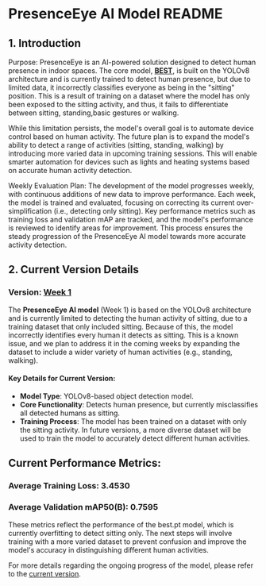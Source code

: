 # PresenceEye AI Model README
## 1. Introduction
   Purpose:
   PresenceEye is an AI-powered solution designed to detect human presence in indoor spaces. The core model, **[BEST](Models/best_v0.pt)**, is built on the YOLOv8 architecture and is currently trained to detect human presence, but due to limited data, it incorrectly classifies everyone as being in the "sitting" position. This is a result of training on a dataset where the model has only been exposed to the sitting activity, and thus, it fails to differentiate between sitting, standing,basic gestures or walking.

While this limitation persists, the model's overall goal is to automate device control based on human activity. The future plan is to expand the model's ability to detect a range of activities (sitting, standing, walking) by introducing more varied data in upcoming training sessions. This will enable smarter automation for devices such as lights and heating systems based on accurate human activity detection.

Weekly Evaluation Plan:
The development of the model progresses weekly, with continuous additions of new data to improve performance. Each week, the model is trained and evaluated, focusing on correcting its current over-simplification (i.e., detecting only sitting). Key performance metrics such as training loss and validation mAP are tracked, and the model's performance is reviewed to identify areas for improvement. This process ensures the steady progression of the PresenceEye AI model towards more accurate activity detection.

## 2. Current Version Details
###   Version: [Week 1](Documentation/Week_1_Report.md)
   The **PresenceEye AI model** (Week 1) is based on the YOLOv8 architecture and is currently limited to detecting the human activity of sitting, due to a training dataset that only included sitting. Because of this, the model incorrectly identifies every human it detects as sitting. This is a known issue, and we plan to address it in the coming weeks by expanding the dataset to include a wider variety of human activities (e.g., standing, walking).

#### Key Details for Current Version:

- **Model Type**: YOLOv8-based object detection model.
- **Core Functionality**: Detects human presence, but currently misclassifies all detected humans as sitting.
- **Training Process**: The model has been trained on a dataset with only the sitting activity. In future versions, a more diverse dataset will be used to train the model to accurately detect different human activities.
## Current Performance Metrics:
### Average Training Loss: 3.4530
### Average Validation mAP50(B): 0.7595
These metrics reflect the performance of the best.pt model, which is currently overfitting to detect sitting only. The next steps will involve training with a more varied dataset to prevent confusion and improve the model's accuracy in distinguishing different human activities.

For more details regarding the ongoing progress of the model, please refer to the 
[current version](Documentation/Week_1_Report.md).


